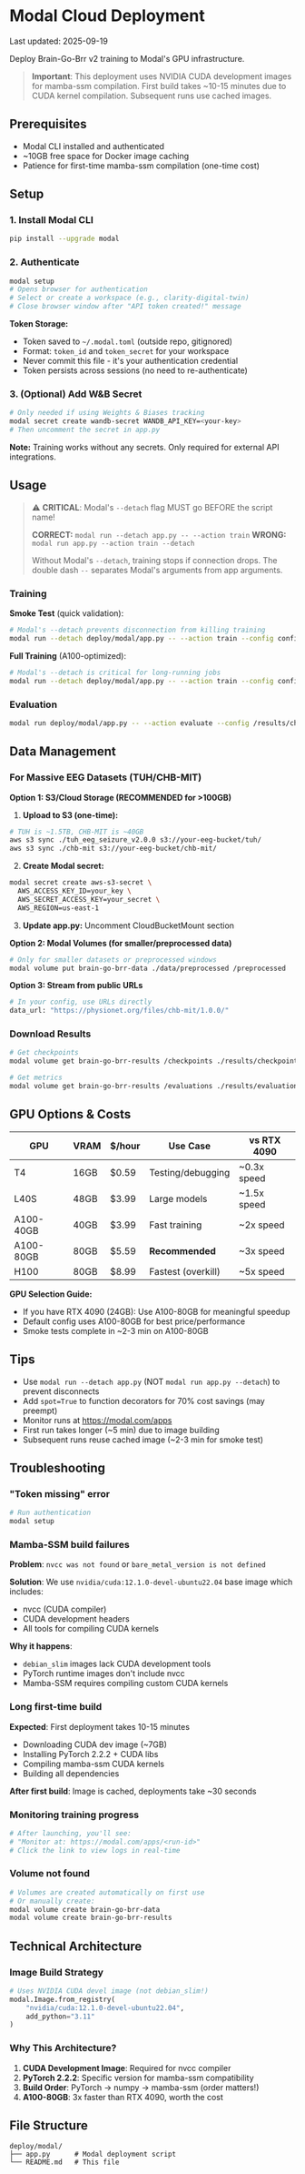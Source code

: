 # Modal Cloud Deployment

Last updated: 2025-09-19

Deploy Brain-Go-Brr v2 training to Modal's GPU infrastructure.

> **Important**: This deployment uses NVIDIA CUDA development images for mamba-ssm compilation.
> First build takes ~10-15 minutes due to CUDA kernel compilation. Subsequent runs use cached images.

## Prerequisites

- Modal CLI installed and authenticated
- ~10GB free space for Docker image caching
- Patience for first-time mamba-ssm compilation (one-time cost)

## Setup

### 1. Install Modal CLI
```bash
pip install --upgrade modal
```

### 2. Authenticate
```bash
modal setup
# Opens browser for authentication
# Select or create a workspace (e.g., clarity-digital-twin)
# Close browser window after "API token created!" message
```

**Token Storage:**
- Token saved to `~/.modal.toml` (outside repo, gitignored)
- Format: `token_id` and `token_secret` for your workspace
- Never commit this file - it's your authentication credential
- Token persists across sessions (no need to re-authenticate)

### 3. (Optional) Add W&B Secret
```bash
# Only needed if using Weights & Biases tracking
modal secret create wandb-secret WANDB_API_KEY=<your-key>
# Then uncomment the secret in app.py
```

**Note:** Training works without any secrets. Only required for external API integrations.

## Usage

> ⚠️ **CRITICAL**: Modal's `--detach` flag MUST go BEFORE the script name!
>
> **CORRECT:** `modal run --detach app.py -- --action train`
> **WRONG:** `modal run app.py --action train --detach`
>
> Without Modal's `--detach`, training stops if connection drops. The double dash `--` separates Modal's arguments from app arguments.

### Training

**Smoke Test** (quick validation):
```bash
# Modal's --detach prevents disconnection from killing training
modal run --detach deploy/modal/app.py -- --action train --config configs/smoke_test.yaml
```

**Full Training** (A100-optimized):
```bash
# Modal's --detach is critical for long-running jobs
modal run --detach deploy/modal/app.py -- --action train --config configs/tusz_train_a100.yaml
```

### Evaluation

```bash
modal run deploy/modal/app.py -- --action evaluate --config /results/checkpoints/best.ckpt
```

## Data Management

### For Massive EEG Datasets (TUH/CHB-MIT)

**Option 1: S3/Cloud Storage (RECOMMENDED for >100GB)**

1. **Upload to S3 (one-time):**
```bash
# TUH is ~1.5TB, CHB-MIT is ~40GB
aws s3 sync ./tuh_eeg_seizure_v2.0.0 s3://your-eeg-bucket/tuh/
aws s3 sync ./chb-mit s3://your-eeg-bucket/chb-mit/
```

2. **Create Modal secret:**
```bash
modal secret create aws-s3-secret \
  AWS_ACCESS_KEY_ID=your_key \
  AWS_SECRET_ACCESS_KEY=your_secret \
  AWS_REGION=us-east-1
```

3. **Update app.py:** Uncomment CloudBucketMount section

**Option 2: Modal Volumes (for smaller/preprocessed data)**
```bash
# Only for smaller datasets or preprocessed windows
modal volume put brain-go-brr-data ./data/preprocessed /preprocessed
```

**Option 3: Stream from public URLs**
```python
# In your config, use URLs directly
data_url: "https://physionet.org/files/chb-mit/1.0.0/"
```

### Download Results
```bash
# Get checkpoints
modal volume get brain-go-brr-results /checkpoints ./results/checkpoints

# Get metrics
modal volume get brain-go-brr-results /evaluations ./results/evaluations
```

## GPU Options & Costs

| GPU | VRAM | $/hour | Use Case | vs RTX 4090 |
|-----|------|--------|----------|-------------|
| T4 | 16GB | $0.59 | Testing/debugging | ~0.3x speed |
| L40S | 48GB | $3.99 | Large models | ~1.5x speed |
| A100-40GB | 40GB | $3.99 | Fast training | ~2x speed |
| A100-80GB | 80GB | $5.59 | **Recommended** | ~3x speed |
| H100 | 80GB | $8.99 | Fastest (overkill) | ~5x speed |

**GPU Selection Guide:**
- If you have RTX 4090 (24GB): Use A100-80GB for meaningful speedup
- Default config uses A100-80GB for best price/performance
- Smoke tests complete in ~2-3 min on A100-80GB

## Tips

- Use `modal run --detach app.py` (NOT `modal run app.py --detach`) to prevent disconnects
- Add `spot=True` to function decorators for 70% cost savings (may preempt)
- Monitor runs at https://modal.com/apps
- First run takes longer (~5 min) due to image building
- Subsequent runs reuse cached image (~2-3 min for smoke test)

## Troubleshooting

### "Token missing" error
```bash
# Run authentication
modal setup
```

### Mamba-SSM build failures

**Problem**: `nvcc was not found` or `bare_metal_version is not defined`

**Solution**: We use `nvidia/cuda:12.1.0-devel-ubuntu22.04` base image which includes:
- nvcc (CUDA compiler)
- CUDA development headers
- All tools for compiling CUDA kernels

**Why it happens**:
- `debian_slim` images lack CUDA development tools
- PyTorch runtime images don't include nvcc
- Mamba-SSM requires compiling custom CUDA kernels

### Long first-time build

**Expected**: First deployment takes 10-15 minutes
- Downloading CUDA dev image (~7GB)
- Installing PyTorch 2.2.2 + CUDA libs
- Compiling mamba-ssm CUDA kernels
- Building all dependencies

**After first build**: Image is cached, deployments take ~30 seconds

### Monitoring training progress
```bash
# After launching, you'll see:
# "Monitor at: https://modal.com/apps/<run-id>"
# Click the link to view logs in real-time
```

### Volume not found
```bash
# Volumes are created automatically on first use
# Or manually create:
modal volume create brain-go-brr-data
modal volume create brain-go-brr-results
```

## Technical Architecture

### Image Build Strategy
```python
# Uses NVIDIA CUDA devel image (not debian_slim!)
modal.Image.from_registry(
    "nvidia/cuda:12.1.0-devel-ubuntu22.04",
    add_python="3.11"
)
```

### Why This Architecture?
1. **CUDA Development Image**: Required for nvcc compiler
2. **PyTorch 2.2.2**: Specific version for mamba-ssm compatibility
3. **Build Order**: PyTorch → numpy → mamba-ssm (order matters!)
4. **A100-80GB**: 3x faster than RTX 4090, worth the cost

## File Structure

```
deploy/modal/
├── app.py      # Modal deployment script
└── README.md   # This file
```
